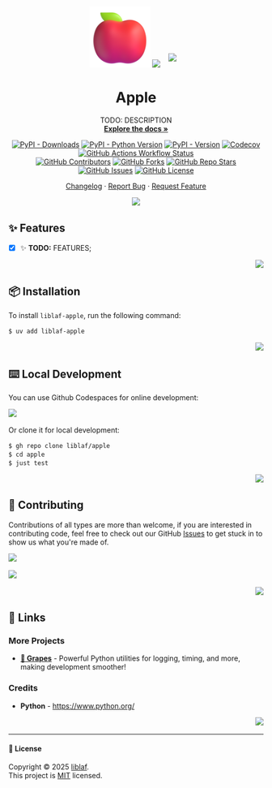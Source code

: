 <div align="center" markdown><a name="readme-top"></a>

<img src="https://raw.githubusercontent.com/microsoft/fluentui-emoji/main/assets/Red%20apple/3D/red_apple_3d.png" style="height: 120px" />
<img src="https://gw.alipayobjects.com/zos/kitchen/qJ3l3EPsdW/split.svg" style="height: 120px" />
<img src="https://api.iconify.design/logos/python.svg" style="height: 120px; padding: 12px" />

# Apple

TODO: DESCRIPTION <br />
[**Explore the docs »**](https://liblaf.github.io/apple/)

[![PyPI - Downloads](https://img.shields.io/pypi/dm/liblaf-apple?logo=PyPI&label=Downloads)](https://pypi.org/project/liblaf-apple)
[![PyPI - Python Version](https://img.shields.io/pypi/pyversions/liblaf-apple?logo=Python&label=Python)](https://pypi.org/project/liblaf-apple)
[![PyPI - Version](https://img.shields.io/pypi/v/liblaf-apple?logo=PyPI&label=PyPI)](https://pypi.org/project/liblaf-apple)
[![Codecov](https://img.shields.io/codecov/c/github/liblaf/apple?logo=Codecov&label=Coverage)](https://codecov.io/gh/liblaf/apple)
[![GitHub Actions Workflow Status](https://img.shields.io/github/actions/workflow/status/liblaf/apple/test.yaml?logo=GitHub%20Actions&label=Test)](https://github.com/liblaf/apple/actions/workflows/test.yaml)
<br />
[![GitHub Contributors](https://img.shields.io/github/contributors/liblaf/apple?logo=GitHub&label=Contributors)](https://github.com/liblaf/apple/graphs/contributors)
[![GitHub Forks](https://img.shields.io/github/forks/liblaf/apple)](https://github.com/liblaf/apple/forks)
[![GitHub Repo Stars](https://img.shields.io/github/stars/liblaf/apple)](https://github.com/liblaf/apple/stargazers)
[![GitHub Issues](https://img.shields.io/github/issues/liblaf/apple?logo=GitHub&label=Issues)](https://github.com/liblaf/apple/issues)
[![GitHub License](https://img.shields.io/github/license/liblaf/apple?label=License)](https://github.com/liblaf/apple/blob/main/LICENSE)

[Changelog](https://github.com/liblaf/apple/blob/main/CHANGELOG.md) · [Report Bug](https://github.com/liblaf/apple/issues) · [Request Feature](https://github.com/liblaf/apple/issues)

![](https://raw.githubusercontent.com/andreasbm/readme/master/assets/lines/rainbow.png)

</div>

## ✨ Features

- [x] ✨ **TODO:** FEATURES;

<div align="right" markdown>

[![](https://img.shields.io/badge/-BACK_TO_TOP-black?style=flat-square)](#readme-top)

</div>

## 📦 Installation

To install `liblaf-apple`, run the following command:

```bash
$ uv add liblaf-apple
```

<div align="right" markdown>

[![](https://img.shields.io/badge/-BACK_TO_TOP-black?style=flat-square)](#readme-top)

</div>

## ⌨️ Local Development

You can use Github Codespaces for online development:

[![](https://github.com/codespaces/badge.svg)](https://codespaces.new/liblaf/apple)

Or clone it for local development:

```bash
$ gh repo clone liblaf/apple
$ cd apple
$ just test
```

<div align="right" markdown>

[![](https://img.shields.io/badge/-BACK_TO_TOP-black?style=flat-square)](#readme-top)

</div>

## 🤝 Contributing

Contributions of all types are more than welcome, if you are interested in contributing code, feel free to check out our GitHub [Issues](https://github.com/liblaf/apple/issues) to get stuck in to show us what you're made of.

[![](https://img.shields.io/badge/%F0%9F%A4%AF%20PR%20WELCOME-%E2%86%92-ffcb47?labelColor=black&style=for-the-badge)](https://github.com/liblaf/apple/pulls)

[![](https://contrib.rocks/image?repo=liblaf%2Fapple)](https://github.com/liblaf/apple/graphs/contributors)

<div align="right" markdown>

[![](https://img.shields.io/badge/-BACK_TO_TOP-black?style=flat-square)](#readme-top)

</div>

## 🔗 Links

### More Projects

- **[🍇 Grapes](https://github.com/liblaf/grapes)** - Powerful Python utilities for logging, timing, and more, making development smoother!

### Credits

- **Python** - <https://www.python.org/>

<div align="right" markdown>

[![](https://img.shields.io/badge/-BACK_TO_TOP-black?style=flat-square)](#readme-top)

</div>

---

#### 📝 License

Copyright © 2025 [liblaf](https://github.com/liblaf). <br />
This project is [MIT](https://github.com/liblaf/apple/blob/main/LICENSE) licensed.
